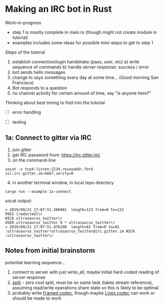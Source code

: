 # Making an IRC bot in Rust

Work-in-progress
- step 1 is mostly complete in main.rs (though might not create module in tutorial)
- examples includes some ideas for possible mini-steps to get to step 1

Steps of the tutorial
  1. establish connection/login handshake (pass, user, etc)
      a) write sequence of commands
      b) handle server response: success / error
  2. bot sends hello messages
  3. change to says something every day at some time... (Good morning San Francisco)
  4. Bot responds to a question
  5. no channel activity for certain amount of time, say "is anyone here?"

Thinking about best timing to fold into the tutorial
- [ ] error handling
- [ ] testing


## 1a: Connect to gitter via IRC

1. join gitter
2. get IRC password from: https://irc.gitter.im/
3. on the command-line

```
socat -v tcp4-listen:1234,reuseaddr,fork ssl:irc.gitter.im:6667,verify=0
```

4. in another terminal window, in local repo directory

```cargo run --example 1a-connect```

socat output:
```
> 2019/09/21 17:07:51.380401  length=123 from=0 to=122
PASS [redacted]\r
NICK ultrasaurus_twitter\r
USER ultrasaurus_twitter 0 * ultrasaurus_twitter\r
< 2019/09/21 17:07:51.476298  length=82 from=0 to=81
:ultrasaurus_twitter!ultrasaurus_twitter@irc.gitter.im NICK :ultrasaurus_twitter\r
```


## Notes from initial brainstorm

potential learning sequence...

1. connect to server with just write_all,
   maybe initial hard-coded reading of server response
2. [split](https://docs.rs/tokio/0.2.0-alpha.5/tokio/net/tcp/struct.TcpStream.html#method.split) - zero cost split, must be on same task (takes stream reference), assuming read/write operations share state so this is likely to be optimal
3. probably write [Framed codec](https://docs.rs/tokio/0.2.0-alpha.5/tokio/codec/struct.Framed.html), though maybe [Lines codec](https://docs.rs/tokio/0.2.0-alpha.5/tokio/codec/struct.LinesCodec.html) can work or should be made to work
